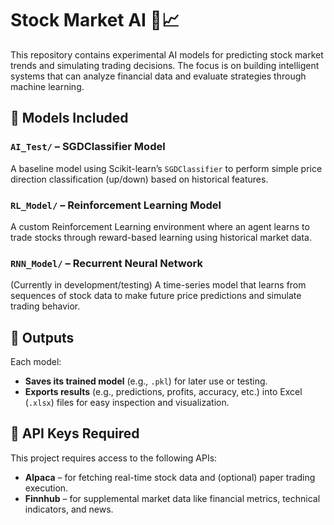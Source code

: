 # Stock Market AI 🧠📈

This repository contains experimental AI models for predicting stock market trends and simulating trading decisions. The focus is on building intelligent systems that can analyze financial data and evaluate strategies through machine learning.

## 🔧 Models Included

### `AI_Test/` – SGDClassifier Model
A baseline model using Scikit-learn’s `SGDClassifier` to perform simple price direction classification (up/down) based on historical features.

### `RL_Model/` – Reinforcement Learning Model
A custom Reinforcement Learning environment where an agent learns to trade stocks through reward-based learning using historical market data.

### `RNN_Model/` – Recurrent Neural Network
(Currently in development/testing) A time-series model that learns from sequences of stock data to make future price predictions and simulate trading behavior.

## 💾 Outputs

Each model:
- **Saves its trained model** (e.g., `.pkl`) for later use or testing.
- **Exports results** (e.g., predictions, profits, accuracy, etc.) into Excel (`.xlsx`) files for easy inspection and visualization.

## 🔑 API Keys Required

This project requires access to the following APIs:

- **Alpaca** – for fetching real-time stock data and (optional) paper trading execution.
- **Finnhub** – for supplemental market data like financial metrics, technical indicators, and news.
